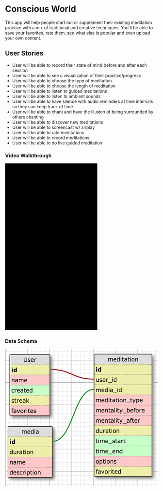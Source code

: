# Conscious World

This app will help people start out or supplement their existing meditation practice with a mix of traditional and creative techniques. You'll be able to save your favorites, rate them, see what else is popular and even upload your own content.

## User Stories
- User will be able to record their state of mind before and after each session
- User will be able to see a visualization of their practice/progress
- User will be able to choose the type of meditation
- User will be able to choose the length of meditation
- User will be able to listen to guided meditations
- User will be able to listen to ambient sounds
- User will be able to have silence with audio reminders at time intervals so they can keep track of time
- User will be able to chant and have the illusion of being surrounded by others chanting
- User will be able to discover new meditations
- User will be able to screencast w/ airplay
- User will be able to rate meditations
- User will be able to record meditations
- User will be able to do live guided meditation

### Video Walkthrough
<img src='conscious1.gif' title='Video Walkthrough' width='' alt='Video Walkthrough' />

### Data Schema
<img src='dataSchema.png' title='Data Schema' width='' alt='Data Schema' />
